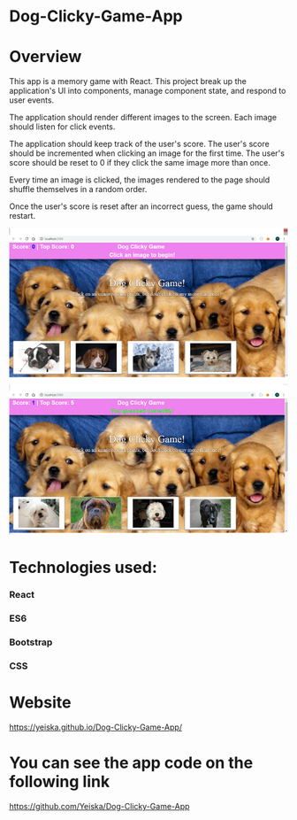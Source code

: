 # Dog-Clicky-Game-App
# Overview
This app is a memory game with React. This project break up the application's UI into components, manage component state, and respond to user events. 

The application should render different images to the screen. Each image should listen for click events.

The application should keep track of the user's score. The user's score should be incremented when clicking an image for the first time. The user's score should be reset to 0 if they click the same image more than once.

Every time an image is clicked, the images rendered to the page should shuffle themselves in a random order.

Once the user's score is reset after an incorrect guess, the game should restart.

![img app](/public/img/dogpage.png)
![img app](/public/img/correctgues.png)

# Technologies used:

### React
### ES6
### Bootstrap
### CSS

# Website
https://yeiska.github.io/Dog-Clicky-Game-App/

# You can see the app code on the following link
https://github.com/Yeiska/Dog-Clicky-Game-App
